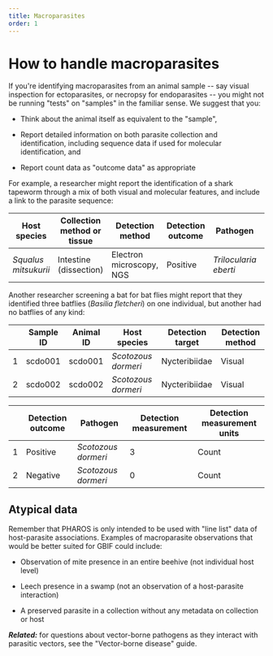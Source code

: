 ```yaml
---
title: Macroparasites
order: 1
---
```


# How to handle macroparasites 

If you're identifying macroparasites from an animal sample -- say visual inspection for ectoparasites, or necropsy for endoparasites -- you might not be running "tests" on "samples" in the familiar sense. We suggest that you: 

- Think about the animal itself as equivalent to the "sample", 

- Report detailed information on both parasite collection and identification, including sequence data if used for molecular identification, and 

- Report count data as "outcome data" as appropriate 

For example, a researcher  might report the identification of a shark tapeworm through a mix of both visual and molecular features, and include a link to the parasite sequence:

| Host species  | Collection method or tissue | Detection method  | Detection outcome | Pathogen  | GenBank accession |
| ---------- |  ---------- | ---------- | ---------- |  ---------- | ---------- |  
| _Squalus mitsukurii_ |  Intestine (dissection) | Electron microscopy, NGS | Positive | _Trilocularia eberti_  | GB8675309 |

Another researcher screening a bat for bat flies might report that they identified three batflies (_Basilia fletcheri_) on one individual, but another had no batflies of any kind:


| | Sample ID  | Animal ID | Host species  | Detection target | Detection method | 
|-| ---------- | --------- | -------------- | -------------- | --------- |
|1| scdo001       | scdo001    | _Scotozous dormeri_ |  Nycteribiidae  | Visual |
|2| scdo002       | scdo002    | _Scotozous dormeri_ |  Nycteribiidae  | Visual |

| | Detection outcome | Pathogen | Detection measurement | Detection measurement units | 
|-| ------ | ------------------- | ------- | -------- | 
|1| Positive      |_Scotozous dormeri_ |   3   | Count | 
|2| Negative      |_Scotozous dormeri_ |  0 |  Count | 

## Atypical data

Remember that PHAROS is only intended to be used with "line list" data of host-parasite associations. Examples of macroparasite observations that would be better suited for GBIF could include:

- Observation of mite presence in an entire beehive (not individual host level)

- Leech presence in a swamp (not an observation of a host-parasite interaction)

- A preserved parasite in a collection without any metadata on collection or host 

_**Related:**_ for questions about vector-borne pathogens as they interact with parasitic vectors, see the "Vector-borne disease" guide.
